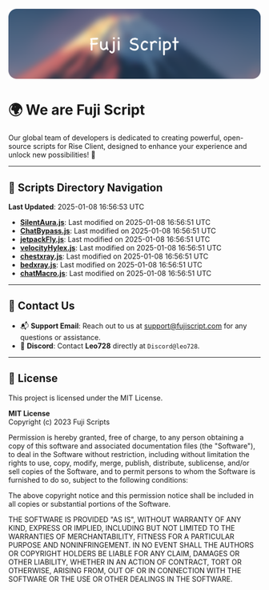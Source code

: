 ![Banner](.github/b.webp)

# 🌍 **We are Fuji Script**

Our global team of developers is dedicated to creating powerful, open-source scripts for Rise Client, designed to enhance your experience and unlock new possibilities! 🌟

---
<!-- SCRIPTS_NAVIGATION_START -->
## 📂 **Scripts Directory Navigation**

**Last Updated**: 2025-01-08 16:56:53 UTC

- **[SilentAura.js](scripts/SilentAura.js)**: Last modified on 2025-01-08 16:56:51 UTC
- **[ChatBypass.js](scripts/ChatBypass.js)**: Last modified on 2025-01-08 16:56:51 UTC
- **[jetpackFly.js](scripts/jetpackFly.js)**: Last modified on 2025-01-08 16:56:51 UTC
- **[velocityHylex.js](scripts/velocityHylex.js)**: Last modified on 2025-01-08 16:56:51 UTC
- **[chestxray.js](scripts/chestxray.js)**: Last modified on 2025-01-08 16:56:51 UTC
- **[bedxray.js](scripts/bedxray.js)**: Last modified on 2025-01-08 16:56:51 UTC
- **[chatMacro.js](scripts/chatMacro.js)**: Last modified on 2025-01-08 16:56:51 UTC

<!-- SCRIPTS_NAVIGATION_END -->

---

## 💬 **Contact Us**  
- 📬 **Support Email**: Reach out to us at [support@fujiscript.com](mailto:support@fujiscript.com) for any questions or assistance.  
- 💬 **Discord**: Contact **Leo728** directly at `Discord@leo728`.

---

## 📜 **License**

This project is licensed under the MIT License.  

**MIT License**  
Copyright (c) 2023 Fuji Scripts  

Permission is hereby granted, free of charge, to any person obtaining a copy of this software and associated documentation files (the "Software"), to deal in the Software without restriction, including without limitation the rights to use, copy, modify, merge, publish, distribute, sublicense, and/or sell copies of the Software, and to permit persons to whom the Software is furnished to do so, subject to the following conditions:  

The above copyright notice and this permission notice shall be included in all copies or substantial portions of the Software.  

THE SOFTWARE IS PROVIDED "AS IS", WITHOUT WARRANTY OF ANY KIND, EXPRESS OR IMPLIED, INCLUDING BUT NOT LIMITED TO THE WARRANTIES OF MERCHANTABILITY, FITNESS FOR A PARTICULAR PURPOSE AND NONINFRINGEMENT. IN NO EVENT SHALL THE AUTHORS OR COPYRIGHT HOLDERS BE LIABLE FOR ANY CLAIM, DAMAGES OR OTHER LIABILITY, WHETHER IN AN ACTION OF CONTRACT, TORT OR OTHERWISE, ARISING FROM, OUT OF OR IN CONNECTION WITH THE SOFTWARE OR THE USE OR OTHER DEALINGS IN THE SOFTWARE.  
